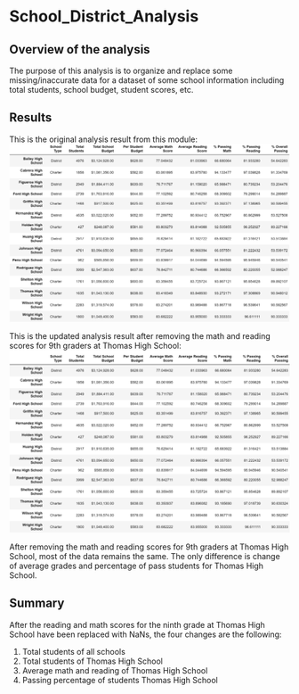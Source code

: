 # School_District_Analysis

## Overview of the analysis

The purpose of this analysis is to organize and replace some missing/inaccurate data for a dataset of some school information including total students, school budget, student scores, etc. 

## Results

This is the original analysis result from this module:
![](https://github.com/Oysterrr/School_District_Analysis/blob/main/Resources/school_original.PNG)

This is the updated analysis result after removing the math and reading scores for 9th graders at Thomas High School:
![](https://github.com/Oysterrr/School_District_Analysis/blob/main/Resources/school_updated.PNG)

After removing the math and reading scores for 9th graders at Thomas High School, most of the data remains the same. The only difference is change of average grades and percentage of pass students for Thomas High School.

## Summary

After the reading and math scores for the ninth grade at Thomas High School have been replaced with NaNs, the four changes are the following:
1. Total students of all schools
2. Total students of Thomas High School
3. Average math and reading of Thomas High School
4. Passing percentage of students Thomas High School
